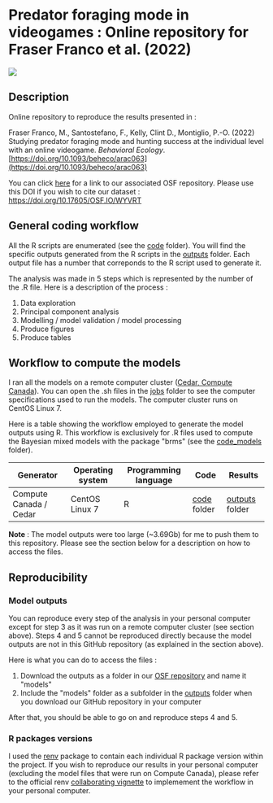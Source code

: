 # Predator foraging mode in videogames : Online repository for Fraser Franco et al. (2022)

![](https://img.shields.io/badge/license-CC%20BY--NC%204.0-green?style=for-the-badge)

## Description

Online repository to reproduce the results presented in :

Fraser Franco, M., Santostefano, F., Kelly, Clint D., Montiglio, P.-O. (2022) Studying predator foraging mode and hunting success at the individual level with an online videogame. *Behavioral Ecology*. [https://doi.org/10.1093/beheco/arac063](https://doi.org/10.1093/beheco/arac063)

You can click [here](https://osf.io/wyvrt/) for a link to our associated OSF repository. Please use this DOI if you wish to cite our dataset : https://doi.org/10.17605/OSF.IO/WYVRT

## General coding workflow

All the R scripts are enumerated (see the [code](./code) folder). You will find the specific outputs generated from the R scripts in the [outputs](./outputs) folder. Each output file has a number that correponds to the R script used to generate it.

The analysis was made in 5 steps which is represented by the number of the .R file. Here is a description of the process :

1. Data exploration
2. Principal component analysis
3. Modelling / model validation / model processing
4. Produce figures
5. Produce tables

## Workflow to compute the models

I ran all the models on a remote computer cluster ([Cedar, Compute Canada](https://docs.computecanada.ca/wiki/Cedar)). You can open the .sh files in the [jobs](./jobs) folder to see the computer specifications used to run the models. The computer cluster runs on CentOS Linux 7.

Here is a table showing the workflow employed to generate the model outputs using R. This workflow is exclusively for .R files used to compute the Bayesian mixed models with the package "brms" (see the [code_models](./code/code_models) folder).

| Generator              | Operating system | Programming language | Code               | Results                  |
| ---------------------- | ---------------- | -------------------- | ------------------ | ------------------------ |
| Compute Canada / Cedar | CentOS Linux 7   | R                    | [code](./code) folder | [outputs](./outputs) folder |

**Note** : The model outputs were too large (~3.69Gb) for me to push them to this repository. Please see the section below for a description on how to access the files.

## Reproducibility

### Model outputs

You can reproduce every step of the analysis in your personal computer except for step 3 as it was run on a remote computer cluster (see section above). Steps 4 and 5 cannot be reproduced directly because the model outputs are not in this GitHub repository (as explained in the section above).

Here is what you can do to access the files :

1. Download the outputs as a folder in our [OSF repository](https://osf.io/wyvrt/) and name it "models"
2. Include the "models" folder as a subfolder in the [outputs](./outputs) folder when you download our GitHub repository in your computer

After that, you should be able to go on and reproduce steps 4 and 5.

### R packages versions

I used the [renv](https://rstudio.github.io/renv/index.html) package to contain each individual R package version within the project. If you wish to reproduce our results in your personal computer (excluding the model files that were run on Compute Canada), please refer to the official renv [collaborating vignette](https://rstudio.github.io/renv/articles/collaborating.html) to implemement the workflow in your personal computer.
